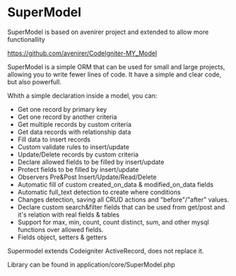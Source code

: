 # SuperModel
SuperModel is based on avenirer project and extended to allow more functionallity 

https://github.com/avenirer/CodeIgniter-MY_Model

SuperModel is a simple ORM that can be used for small and large projects, allowing you to write fewer lines of code. 
It have a simple and clear code, but also powerfull. 

Whith a simple declaration inside a model, you can: 

* Get one record by primary key
* Get one record by another criteria
* Get multiple records by custom criteria
* Get data records with relationship data
* Fill data to insert records
* Custom validate rules to insert/update
* Update/Delete records by custom criteria
* Declare allowed fields to be filled by insert/update
* Protect fields to be filled by insert/update
* Observers Pre&Post Insert/Update/Read/Delete
* Automatic fill of custom created_on_data & modified_on_data fields
* Automatic full_text detection to create where conditions
* Changes detection, saving all CRUD actions and "before"/"after" values.
* Declare custom search&filter fields that can be used from get/post and it's relation with real fields & tables
* Support for max, min, count, count distinct, sum, and other mysql functions over allowed fields.
* Fields object, setters & getters

Supermodel extends Codeigniter ActiveRecord, does not replace it.

Library can be found in application/core/SuperModel.php